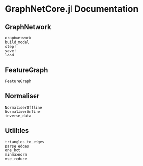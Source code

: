 # GraphNetCore.jl Documentation

## GraphNetwork

```@docs
GraphNetwork
build_model
step!
save!
load
```

## FeatureGraph

```@docs
FeatureGraph
```

## Normaliser

```@docs
NormaliserOffline
NormaliserOnline
inverse_data
```

## Utilities

```@docs
triangles_to_edges
parse_edges
one_hot
minmaxnorm
mse_reduce
```